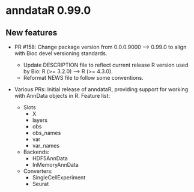 # anndataR 0.99.0

## New features

* PR #158: Change package version from 0.0.0.9000 --> 0.99.0 to align with Bioc devel 
    versioning standards.
  - Update DESCRIPTION file to reflect current release R version used by Bio: 
    R (>= 3.2.0) --> R (>= 4.3.0).
  - Reformat NEWS file to follow some conventions.

* Various PRs: Initial release of anndataR, providing support for working with
  AnnData objects in R. Feature list:
  - Slots
    - X
    - layers
    - obs
    - obs_names
    - var
    - var_names
  - Backends:
    - HDF5AnnData
    - InMemoryAnnData
  - Converters:
    - SingleCellExperiment
    - Seurat
    
  